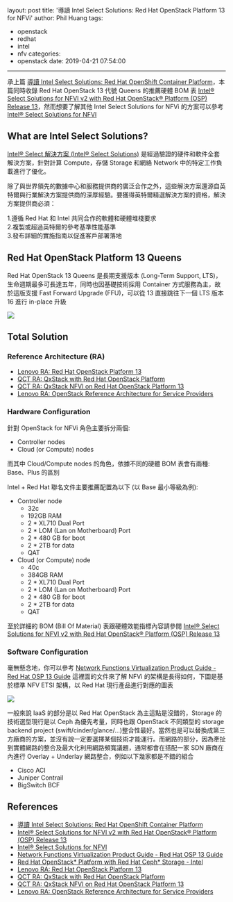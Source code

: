 layout: post
title: '導讀 Intel Select Solutions: Red Hat OpenStack Platform 13 for NFVi'
author: Phil Huang
tags:
  - openstack
  - redhat
  - intel
  - nfv
categories:
  - openstack
date: 2019-04-21 07:54:00
---
承上篇 [導讀 Intel Select Solutions: Red Hat OpenShift Container Platform][1]，本篇同時收錄 Red Hat OpenStack 13 代號 Queens 的推薦硬體 BOM 表 [Intel® Select Solutions for NFVI v2 with Red Hat OpenStack® Platform (OSP) Release 13][2]，然而想要了解其他 Intel Select Solutions for NFVi 的方案可以參考 [Intel® Select Solutions for NFVI][4]

<!--more-->

## What are Intel Select Solutions?

[Intel® Select 解決方案 (Intel® Select Solutions)][3] 是經過驗證的硬件和軟件全套解決方案，針對計算 Compute，存儲 Storage 和網絡 Network 中的特定工作負載進行了優化。 

除了與世界領先的數據中心和服務提供商的廣泛合作之外，這些解決方案還源自英特爾與行業解決方案提供商的深厚經驗。要獲得英特爾精選解決方案的資格，解決方案提供商必須：

1.遵循 Red Hat 和 Intel 共同合作的軟體和硬體堆棧要求  
2.複製或超過英特爾的參考基準性能基準  
3.發布詳細的實施指南以促進客戶部署落地  

## Red Hat OpenStack Platform 13 Queens

Red Hat OpenStack 13 Queens 是長期支援版本 (Long-Term Support, LTS)，生命週期最多可長達五年，同時也因基礎技術採用 Container 方式服務為主，故於這版支援 Fast Forward Upgrade (FFU)，可以從 13 直接跳往下一個 LTS 版本 16 進行 in-place 升級

![](/images/ffu.png)

## Total Solution

### Reference Architecture (RA)

- [Lenovo RA: Red Hat OpenStack Platform 13][7]
- [QCT RA: QxStack with Red Hat OpenStack Platform][8]
- [QCT RA: QxStack NFVI on Red Hat OpenStack Platform 13][9]
- [Lenovo RA: OpenStack Reference Architecture for Service Providers][10]

### Hardware Configuration

針對 OpenStack for NFVi 角色主要拆分兩個:
- Controller nodes
- Cloud (or Compute) nodes

而其中 Cloud/Compute nodes 的角色，依據不同的硬體 BOM 表會有兩種: Base、Plus 的區別

Intel + Red Hat 聯名文件主要推薦配置為以下 (以 Base 最小等級為例):
- Controller node
  - 32c
  - 192GB RAM
  - 2 * XL710 Dual Port
  - 2 * LOM (Lan on Motherboard) Port
  - 2 * 480 GB for boot
  - 2 * 2TB for data
  - QAT
- Cloud (or Compute) node
  - 40c
  - 384GB RAM
  - 2 * XL710 Dual Port
  - 2 * LOM (Lan on Motherboard) Port
  - 2 * 480 GB for boot
  - 2 * 2TB for data
  - QAT
  
至於詳細的 BOM (Bill Of Material) 表跟硬體效能指標內容請參閱 [Intel® Select Solutions for NFVI v2 with Red Hat OpenStack® Platform (OSP) Release 13][2]

### Software Configuration

毫無懸念地，你可以參考 [Network Functions Virtualization Product Guide - Red Hat OSP 13 Guide][5] 這裡面的文件來了解 NFVi 的架構是長得如何，下圖是基於標準 NFV ETSI 架構，以 Red Hat 現行產品進行對應的圖表

![](/images/osp-nfv.png)

一般來說 IaaS 的部分是以 Red Hat OpenStack 為主這點是沒錯的，Storage 的技術選型現行是以 Ceph 為優先考量，同時也跟 OpenStack 不同類型的 storage backend project (swift/cinder/glance/...)整合性最好。當然也是可以替換成第三方廠商的方案，並沒有說一定要選擇某個技術才能運行。而網路的部分，因為牽扯到實體網路的整合及最大化利用網路頻寬議題，通常都會在搭配一家 SDN 廠商在內進行 Overlay + Underlay 網路整合，例如以下幾家都是不錯的組合

- Cisco ACI
- Juniper Contrail
- BigSwitch BCF

## References

- [導讀 Intel Select Solutions: Red Hat OpenShift Container Platform][1]
- [Intel® Select Solutions for NFVI v2 with Red Hat OpenStack® Platform (OSP) Release 13][2]
- [Intel® Select Solutions for NFVI][4]
- [Network Functions Virtualization Product Guide - Red Hat OSP 13 Guide][5]
- [Red Hat OpenStack* Platform with Red Hat Ceph* Storage - Intel][6]
- [Lenovo RA: Red Hat OpenStack Platform 13][7]
- [QCT RA: QxStack with Red Hat OpenStack Platform][8]
- [QCT RA: QxStack NFVI on Red Hat OpenStack Platform 13][9]
- [Lenovo RA: OpenStack Reference Architecture for Service Providers][10]

[1]: https://blog.pichuang.com.tw/20190421-intel-select-solutions-redhat-openshift-container-platform/
[2]: https://builders.intel.com/docs/networkbuilders/intel-select-solutions-for-nfvi-with-red-hat-enterprise-linux-and-red-hat-openstack.pdf
[3]: https://www.intel.com.tw/content/www/tw/zh/architecture-and-technology/intel-select-solutions-overview.html
[4]: https://builders.intel.com/intelselectsolutions/intelselectsolutionsfornfvi
[5]: https://access.redhat.com/documentation/en-us/red_hat_openstack_platform/13/html-single/network_functions_virtualization_product_guide/index
[6]: https://www.intel.com/content/www/us/en/data-center-blocks/cloud/redhat-cloud-blocks-reference-architecture.html
[7]: https://lenovopress.com/lp0762.pdf
[8]: https://go.qct.io/wp-content/uploads/2018/08/QxStack-with-RedHat-OpenStack-Platform_RA_v1.1.pdf
[9]: https://go.qct.io/wp-content/uploads/2019/04/QxStack-NFVI-on-Red-Hat-OpenStack-Platform-13_Reference-Architecture_v2.0.pdf
[10]: https://lenovopress.com/lp0913.pdf
